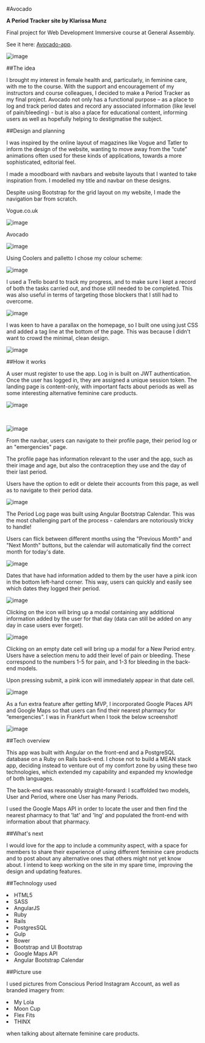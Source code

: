 #Avocado

**A Period Tracker site by Klarissa Munz**

Final project for Web Development Immersive course at General Assembly.

See it here: [Avocado-app](https://avocado-app.herokuapp.com/).

![image](http://i.imgur.com/G0VbEU5.jpg)

##The idea

I brought my interest in female health and, particularly, in feminine care, with me to the course. With the support and encouragement of my instructors and course colleagues, I decided to make a Period Tracker as my final project. Avocado not only has a functional purpose – as a place to log and track period dates and record any associated information (like level of pain/bleeding) - but is also a place for educational content, informing users as well as hopefully helping to destigmatise the subject.

##Design and planning

I was inspired by the online layout of magazines like Vogue and Tatler to inform the design of the website, wanting to move away from the “cute” animations often used for these kinds of applications, towards a more sophisticated, editorial feel.

I made a moodboard with navbars and website layouts that I wanted to take inspiration from. I modelled my title and navbar on these designs.

Despite using Bootstrap for the grid layout on my website, I made the navigation bar from scratch.

Vogue.co.uk

![image](http://i.imgur.com/3reEIfk.jpg)

Avocado

![image](http://i.imgur.com/B3vJT8x.jpg?2)

Using Coolers and palletto I chose my colour scheme:

![image](http://i.imgur.com/CW2VhYr.png)


I used a Trello board to track my progress, and to make sure I kept a record of both the tasks carried out, and those still needed to be completed. This was also useful in terms of targeting those blockers that I still had to overcome.

![image](http://i.imgur.com/s9jqFAG.png?1)


I was keen to have a parallax on the homepage, so I built one using just CSS and added a tag line at the bottom of the page. This was because I didn't want to crowd the minimal, clean design.

![image](http://i.imgur.com/HGtYOoU.jpg)

##How it works

A user must register to use the app. Log in is built on JWT authentication. Once the user has logged in, they are assigned a unique session token. The landing page is content-only, with important facts about periods as well as some interesting alternative feminine care products.

![image](http://i.imgur.com/4683Ltu.jpg)

<br>

![image](http://i.imgur.com/Ah6m5sn.jpg)

From the navbar, users can navigate to their profile page, their period log or an "emergencies" page.

The profile page has information relevant to the user and the app, such as their image and age, but also the contraception they use and the day of their last period.

Users have the option to edit or delete their accounts from this page, as well as to navigate to their period data.

![image](http://i.imgur.com/dYg3hFO.jpg)

The Period Log page was built using Angular Bootstrap Calendar. This was the most challenging part of the process - calendars are notoriously tricky to handle!

Users can flick between different months using the "Previous Month" and "Next Month" buttons, but the calendar will automatically find the correct month for today's date.

![image](http://i.imgur.com/iiY8Z3e.jpg)

Dates that have had information added to them by the user have a pink icon in the bottom left-hand corner. This way, users can quickly and easily see which dates they logged their period.

![image](http://i.imgur.com/roayv7w.jpg)

Clicking on the icon will bring up a modal containing any additional information added by the user for that day (data can still be added on any day in case users ever forget).

![image](http://i.imgur.com/5NiroSx.jpg)

Clicking on an empty date cell will bring up a modal for a New Period entry. Users have a selection menu to add their level of pain or bleeding. These correspond to the numbers 1-5 for pain, and 1-3 for bleeding in the back-end models.

Upon pressing submit, a pink icon will immediately appear in that date cell.

![image](http://i.imgur.com/RdVRmIG.jpg?1)

As a fun extra feature after getting MVP, I incorporated Google Places API and Google Maps so that users can find their nearest pharmacy for “emergencies”. I was in Frankfurt when I took the below screenshot!

![image](http://i.imgur.com/OZSUcPz.jpg)

##Tech overview

This app was built with Angular on the front-end and a PostgreSQL database on a Ruby on Rails back-end. I chose not to build a MEAN stack app, deciding instead to venture out of my comfort zone by using these two technologies, which extended my capability and expanded my knowledge of both languages.

The back-end was reasonably straight-forward: I scaffolded two models, User and Period, where one User has many Periods.

I used the Google Maps API in order to locate the user and then find the nearest pharmacy to that 'lat' and 'lng' and populated the front-end with information about that pharmacy.


##What's next

I would love for the app to include a community aspect, with a space for members to share their experience of using different feminine care products and to post about any alternative ones that others might not yet know about. I intend to keep working on the site in my spare time, improving the design and updating features.

##Technology used

<li>HTML5
<li>SASS
<li>AngularJS
<li>Ruby
<li>Rails
<li>PostgresSQL
<li>Gulp
<li>Bower
<li>Bootstrap and UI Bootstrap
<li>Google Maps API
<li>Angular Bootstrap Calendar

##Picture use

I used pictures from Conscious Period Instagram Account, as well as branded imagery from:

<li>My Lola
<li>Moon Cup
<li>Flex Fits
<li>THINX

when talking about alternate feminine care products.
